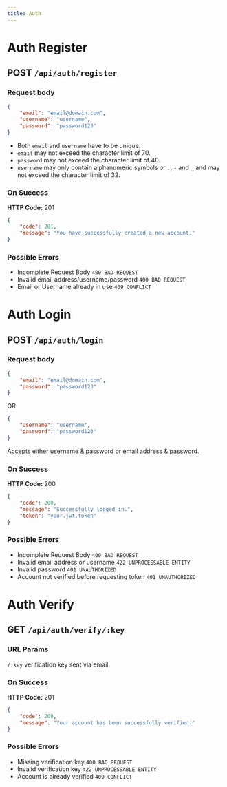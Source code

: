 ```yaml
---
title: Auth
---
```


# Auth Register

## POST `/api/auth/register`

### Request body
```json
{
	"email": "email@domain.com",
	"username": "username",
	"password": "password123"
}
```

* Both `email` and `username` have to be unique.
* `email` may not exceed the character limit of 70.
* `password` may not exceed the character limit of 40.
* `username` may only contain alphanumeric symbols or `.`, `-` and `_` and may not exceed the character limit of 32.

### On Success
**HTTP Code:** 201

```json
{
	"code": 201,
	"message": "You have successfully created a new account."
}
```

### Possible Errors

* Incomplete Request Body `400 BAD REQUEST`
* Invalid email address/username/password `400 BAD REQUEST`
* Email or Username already in use `409 CONFLICT`

# Auth Login

## POST `/api/auth/login`

### Request body
```json
{
	"email": "email@domain.com",
	"password": "password123"
}
```
OR

```json
{
	"username": "username",
	"password": "password123"
}
```

Accepts either username & password or email address & password.

### On Success
**HTTP Code:** 200

```json
{
	"code": 200,
	"message": "Successfully logged in.",
	"token": "your.jwt.token"
}
```

### Possible Errors

* Incomplete Request Body `400 BAD REQUEST`
* Invalid email address or username `422 UNPROCESSABLE ENTITY`
* Invalid password `401 UNAUTHORIZED`
* Account not verified before requesting token `401 UNAUTHORIZED`

# Auth Verify

## GET `/api/auth/verify/:key`

### URL Params
`/:key` verification key sent via email.

### On Success
**HTTP Code:** 201

```json
{
	"code": 200,
	"message": "Your account has been successfully verified."
}
```

### Possible Errors

* Missing verification key `400 BAD REQUEST`
* Invalid verification key `422 UNPROCESSABLE ENTITY`
* Account is already verified `409 CONFLICT`
